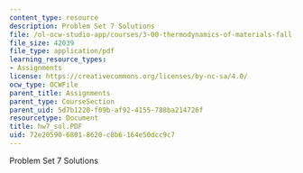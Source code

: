 ```yaml
---
content_type: resource
description: Problem Set 7 Solutions
file: /ol-ocw-studio-app/courses/3-00-thermodynamics-of-materials-fall-2002/72e2059068018620c8b6164e50dcc9c7_hw7_sol.PDF
file_size: 42039
file_type: application/pdf
learning_resource_types:
- Assignments
license: https://creativecommons.org/licenses/by-nc-sa/4.0/
ocw_type: OCWFile
parent_title: Assignments
parent_type: CourseSection
parent_uid: 5d7b1220-f09b-af92-4155-788ba214726f
resourcetype: Document
title: hw7_sol.PDF
uid: 72e20590-6801-8620-c8b6-164e50dcc9c7
---
```

Problem Set 7 Solutions